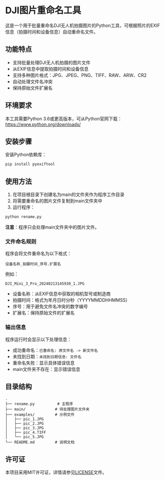 # DJI图片重命名工具

这是一个用于批量重命名DJI无人机拍摄图片的Python工具，可根据照片的EXIF信息（拍摄时间和设备信息）自动重命名文件。

## 功能特点

- 支持批量处理DJI无人机拍摄的图片文件
- 从EXIF信息中提取拍摄时间和设备信息
- 支持多种图片格式：JPG、JPEG、PNG、TIFF、RAW、ARW、CR2
- 自动处理文件名冲突
- 保持原始文件扩展名

## 环境要求

本工具需要Python 3.6或更高版本，可从Python官网下载：https://www.python.org/downloads/

## 安装步骤

安装Python依赖库：
```bash
pip install pyexiftool
```

## 使用方法

1. 在项目根目录下创建名为main的文件夹作为程序工作目录
2. 将需要重命名的图片文件复制到main文件夹中
3. 运行程序：

```bash
python rename.py
```

**注意**：程序只会处理main文件夹中的图片文件。

### 文件命名规则

程序会将文件重命名为以下格式：
```
设备名称_拍摄时间_序号.扩展名
```

例如：
```
DJI_Mini_3_Pro_20240213145930_1.JPG
```

- 设备名称：从EXIF信息中获取的相机型号或制造商
- 拍摄时间：格式为年月日时分秒（YYYYMMDDHHMMSS）
- 序号：用于避免文件名冲突的数字编号
- 扩展名：保持原始文件的扩展名

### 输出信息

程序运行时会显示以下处理信息：
- 成功重命名：`已重命名: 原文件名 -> 新文件名`
- 未找到日期：`未找到日期信息: 文件名`
- 重命名失败：显示具体错误信息
- main文件夹不存在：显示错误信息

## 目录结构

```
.
├── rename.py          # 主程序
├── main/             # 待处理图片文件夹
├── examples/         # 示例文件
│   ├── pic_1.JPG
│   ├── pic_2.JPG
│   ├── pic_3.JPG
│   ├── pic_4.TIFF
│   └── pic_5.JPG
└── README.md         # 说明文档
```

## 许可证

本项目采用MIT许可证，详情请参见[LICENSE](LICENSE)文件。